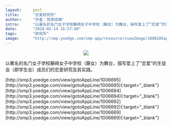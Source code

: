 ```yaml
---
layout:     post
title:      "恋爱研究所"
author:     "作者：宫原琉璃"
intro:      "以著名的名门女子学校藤崎女子中学校（藤女）为舞台，描写爱上了“恋爱”的生徒会（即学生会）成员们的恋爱研究及其实践。"
date:       "2018-02-14 16:57:00"
tags:       "研究所"
image:      "http://smp.yoedge.com/smp-app/resource/viewImage/1000285appline.png"
---
```

<div style="text-align: center">
<p><img src="http://smp.yoedge.com/smp-app/resource/viewImage/1000285appline.png"/></p>
</div>
<p class="post-meta">
<span>以著名的名门女子学校藤崎女子中学校（藤女）为舞台，描写爱上了“恋爱”的生徒会（即学生会）成员们的恋爱研究及其实践。</span>
</p>
[http://smp3.yoedge.com/view/gotoAppLine/1006695](http://smp3.yoedge.com/view/gotoAppLine/1006695){:target="_blank"}
[http://smp3.yoedge.com/view/gotoAppLine/1006694](http://smp3.yoedge.com/view/gotoAppLine/1006694){:target="_blank"}
[http://smp3.yoedge.com/view/gotoAppLine/1006692](http://smp3.yoedge.com/view/gotoAppLine/1006692){:target="_blank"}
[http://smp3.yoedge.com/view/gotoAppLine/1006669](http://smp3.yoedge.com/view/gotoAppLine/1006669){:target="_blank"}


